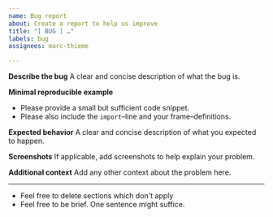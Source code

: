 ```yaml
---
name: Bug report
about: Create a report to help us improve
title: "[ BUG ] …"
labels: bug
assignees: marc-thieme

---
```


**Describe the bug**
A clear and concise description of what the bug is.

**Minimal reproducible example**
- Please provide a small but sufficient code snippet.
- Please also include the `import`–line and your frame–definitions.

**Expected behavior**
A clear and concise description of what you expected to happen.

**Screenshots**
If applicable, add screenshots to help explain your problem.

**Additional context**
Add any other context about the problem here.

---

- Feel free to delete sections which don't apply
- Feel free to be brief. One sentence might suffice.
